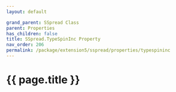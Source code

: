 ```yaml
---
layout: default

grand_parent: SSpread Class
parent: Properties
has_children: false
title: SSpread.TypeSpinInc Property
nav_order: 206
permalink: /package/extension5/sspread/properties/typespininc
---
```

# {{ page.title }}